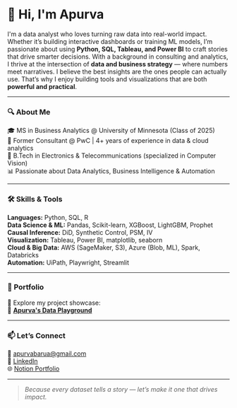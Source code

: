 # 👋 Hi, I'm Apurva

I'm a data analyst who loves turning raw data into real-world impact. Whether it’s building interactive dashboards or training ML models, I’m passionate about using **Python, SQL, Tableau, and Power BI** to craft stories that drive smarter decisions. With a background in consulting and analytics, I thrive at the intersection of **data and business strategy** — where numbers meet narratives. I believe the best insights are the ones people can actually use. That’s why I enjoy building tools and visualizations that are both **powerful and practical**.

---

### 🔍 About Me 

🎓 MS in Business Analytics @ University of Minnesota (Class of 2025)  
💼 Former Consultant @ PwC | 4+ years of experience in data & cloud analytics  
🧠 B.Tech in Electronics & Telecommunications (specialized in Computer Vision)  
📊 Passionate about Data Analytics, Business Intelligence & Automation  

---

### 🛠️ Skills & Tools

**Languages:** Python, SQL, R  
**Data Science & ML:** Pandas, Scikit-learn, XGBoost, LightGBM, Prophet  
**Causal Inference:** DiD, Synthetic Control, PSM, IV  
**Visualization:** Tableau, Power BI, matplotlib, seaborn  
**Cloud & Big Data:** AWS (SageMaker, S3), Azure (Blob, ML), Spark, Databricks  
**Automation:** UiPath, Playwright, Streamlit  

---

### 📁 Portfolio

🎯 Explore my project showcase:  
🔗 [**Apurva's Data Playground**](https://www.notion.so/Apurva-s-Data-Playground-20922c5282ef80af860dc9e85432b7a5)

---

### 📫 Let’s Connect

💌 [apurvabarua@gmail.com](mailto:apurvabarua@gmail.com)  
🔗 [LinkedIn](https://www.linkedin.com/in/apurva-barua)  
🌐 [Notion Portfolio](https://www.notion.so/Apurva-s-Data-Playground-20922c5282ef80af860dc9e85432b7a5)

---

> *Because every dataset tells a story — let’s make it one that drives impact.*
